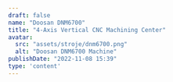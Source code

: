 ```yaml
---
draft: false
name: "Doosan DNM6700"
title: "4-Axis Vertical CNC Machining Center"
avatar:
  src: "assets/stroje/dnm6700.png"
  alt: "Doosan DNM6700 Machine"
publishDate: "2022-11-08 15:39"
type: 'content'
---
```

